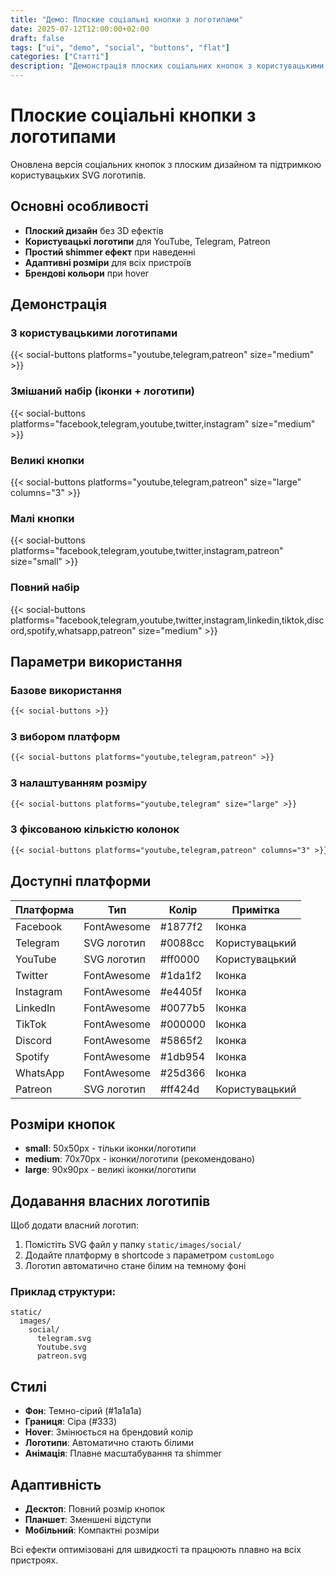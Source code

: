 ```yaml
---
title: "Демо: Плоские соціальні кнопки з логотипами"
date: 2025-07-12T12:00:00+02:00
draft: false
tags: ["ui", "demo", "social", "buttons", "flat"]
categories: ["Статті"]
description: "Демонстрація плоских соціальних кнопок з користувацькими SVG логотипами"
---
```


# Плоские соціальні кнопки з логотипами

Оновлена версія соціальних кнопок з плоским дизайном та підтримкою користувацьких SVG логотипів.

## Основні особливості

- **Плоский дизайн** без 3D ефектів
- **Користувацькі логотипи** для YouTube, Telegram, Patreon
- **Простий shimmer ефект** при наведенні
- **Адаптивні розміри** для всіх пристроїв
- **Брендові кольори** при hover

## Демонстрація

### З користувацькими логотипами
{{< social-buttons platforms="youtube,telegram,patreon" size="medium" >}}

### Змішаний набір (іконки + логотипи)
{{< social-buttons platforms="facebook,telegram,youtube,twitter,instagram" size="medium" >}}

### Великі кнопки
{{< social-buttons platforms="youtube,telegram,patreon" size="large" columns="3" >}}

### Малі кнопки
{{< social-buttons platforms="facebook,telegram,youtube,twitter,instagram,patreon" size="small" >}}

### Повний набір
{{< social-buttons platforms="facebook,telegram,youtube,twitter,instagram,linkedin,tiktok,discord,spotify,whatsapp,patreon" size="medium" >}}

## Параметри використання

### Базове використання
```markdown
{{< social-buttons >}}
```

### З вибором платформ
```markdown
{{< social-buttons platforms="youtube,telegram,patreon" >}}
```

### З налаштуванням розміру
```markdown
{{< social-buttons platforms="youtube,telegram" size="large" >}}
```

### З фіксованою кількістю колонок
```markdown
{{< social-buttons platforms="youtube,telegram,patreon" columns="3" >}}
```

## Доступні платформи

| Платформа | Тип | Колір | Примітка |
|-----------|-----|-------|----------|
| Facebook | FontAwesome | #1877f2 | Іконка |
| Telegram | SVG логотип | #0088cc | Користувацький |
| YouTube | SVG логотип | #ff0000 | Користувацький |
| Twitter | FontAwesome | #1da1f2 | Іконка |
| Instagram | FontAwesome | #e4405f | Іконка |
| LinkedIn | FontAwesome | #0077b5 | Іконка |
| TikTok | FontAwesome | #000000 | Іконка |
| Discord | FontAwesome | #5865f2 | Іконка |
| Spotify | FontAwesome | #1db954 | Іконка |
| WhatsApp | FontAwesome | #25d366 | Іконка |
| Patreon | SVG логотип | #ff424d | Користувацький |

## Розміри кнопок

- **small**: 50x50px - тільки іконки/логотипи
- **medium**: 70x70px - іконки/логотипи (рекомендовано)
- **large**: 90x90px - великі іконки/логотипи

## Додавання власних логотипів

Щоб додати власний логотип:

1. Помістіть SVG файл у папку `static/images/social/`
2. Додайте платформу в shortcode з параметром `customLogo`
3. Логотип автоматично стане білим на темному фоні

### Приклад структури:
```
static/
  images/
    social/
      telegram.svg
      Youtube.svg
      patreon.svg
```

## Стилі

- **Фон**: Темно-сірий (#1a1a1a)
- **Границя**: Сіра (#333)
- **Hover**: Змінюється на брендовий колір
- **Логотипи**: Автоматично стають білими
- **Анімація**: Плавне масштабування та shimmer

## Адаптивність

- **Десктоп**: Повний розмір кнопок
- **Планшет**: Зменшені відступи
- **Мобільний**: Компактні розміри

Всі ефекти оптимізовані для швидкості та працюють плавно на всіх пристроях. 